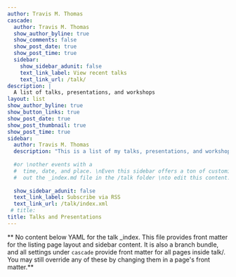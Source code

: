 ```yaml
---
author: Travis M. Thomas
cascade:
  author: Travis M. Thomas
  show_author_byline: true
  show_comments: false
  show_post_date: true
  show_post_time: true
  sidebar:
    show_sidebar_adunit: false
    text_link_label: View recent talks
    text_link_url: /talk/
description: |
  A list of talks, presentations, and workshops
layout: list
show_author_byline: true
show_button_links: true
show_post_date: true
show_post_thumbnail: true
show_post_time: true
sidebar:
  author: Travis M. Thomas
  description: "This is a list of my talks, presentations, and workshops." 
  
  #or \nother events with a
  #  time, date, and place. \nEven this sidebar offers a ton of customizations.\n\nCheck
  #  out the _index.md file in the /talk folder \nto edit this content. \n"
  
  show_sidebar_adunit: false
  text_link_label: Subscribe via RSS
  text_link_url: /talk/index.xml
 # title: 
title: Talks and Presentations
---
```


** No content below YAML for the talk _index. This file provides front matter for the listing page layout and sidebar content. It is also a branch bundle, and all settings under `cascade` provide front matter for all pages inside talk/. You may still override any of these by changing them in a page's front matter.**
